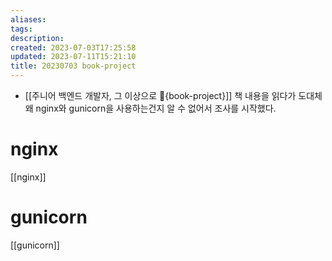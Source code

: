 ```yaml
---
aliases: 
tags: 
description:
created: 2023-07-03T17:25:58
updated: 2023-07-11T15:21:10
title: 20230703 book-project
---
```

- [[주니어 백엔드 개발자, 그 이상으로 🚀{book-project}]] 책 내용을 읽다가 도대체 왜 nginx와 gunicorn을 사용하는건지 알 수 없어서 조사를 시작했다.

# nginx

[[nginx]]

# gunicorn

[[gunicorn]]
